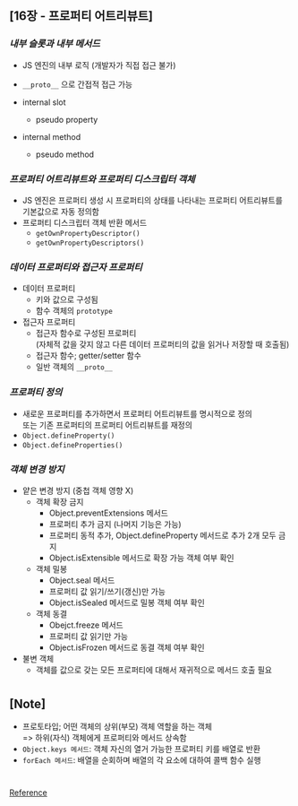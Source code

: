 ## [16장 - 프로퍼티 어트리뷰트]

### _내부 슬롯과 내부 메서드_

- JS 엔진의 내부 로직 (개발자가 직접 접근 불가)
- `__proto__` 으로 간접적 접근 가능
- internal slot

  - pseudo property

- internal method
  - pseudo method

### _프로퍼티 어트리뷰트와 프로퍼티 디스크립터 객체_

- JS 엔진은 프로퍼티 생성 시 프로퍼티의 상태를 나타내는 프로퍼티 어트리뷰트를 <br/>
  기본값으로 자동 정의함
- 프로퍼티 디스크립터 객체 반환 메서드
  - `getOwnPropertyDescriptor()`
  - `getOwnPropertyDescriptors()`

### _데이터 프로퍼티와 접근자 프로퍼티_

- 데이터 프로퍼티
  - 키와 값으로 구성됨
  - 함수 객체의 `prototype`
- 접근자 프로퍼티
  - 접근자 함수로 구성된 프로퍼티 <br/>
    (자체적 값을 갖지 않고 다른 데이터 프로퍼티의 값을 읽거나 저장할 때 호출됨)
  - 접근자 함수; getter/setter 함수
  - 일반 객체의 `__proto__`

### _프로퍼티 정의_

- 새로운 프로퍼티를 추가하면서 프로퍼티 어트리뷰트를 명시적으로 정의 <br/>
  또는 기존 프로퍼티의 프로퍼티 어트리뷰트를 재정의
- `Object.defineProperty()`
- `Object.defineProperties()`

### _객체 변경 방지_

- 얕은 변경 방지 (중첩 객체 영향 X)
  - 객체 확장 금지
    - Object.preventExtensions 메서드
    - 프로퍼티 추가 금지 (나머지 기능은 가능)
    - 프로퍼티 동적 추가, Object.defineProperty 메서드로 추가 2개 모두 금지
    - Object.isExtensible 메서드로 확장 가능 객체 여부 확인
  - 객체 밀봉
    - Object.seal 메서드
    - 프로퍼티 값 읽기/쓰기(갱신)만 가능
    - Object.isSealed 메서드로 밀봉 객체 여부 확인
  - 객체 동결
    - Obejct.freeze 메서드
    - 프로퍼티 값 읽기만 가능
    - Object.isFrozen 메서드로 동결 객체 여부 확인
- 불변 객체
  - 객체를 값으로 갖는 모든 프로퍼티에 대해서 재귀적으로 메서드 호출 필요

#

## [Note]

- 프로토타입; 어떤 객체의 상위(부모) 객체 역할을 하는 객체 <br/>
  => 하위(자식) 객체에게 프로퍼티와 메서드 상속함
- `Object.keys 메서드`: 객체 자신의 열거 가능한 프로퍼티 키를 배열로 반환
- `forEach 메서드`: 배열을 순회하며 배열의 각 요소에 대하여 콜백 함수 실행

#

[Reference](https://wikibook.co.kr/mjs/)
